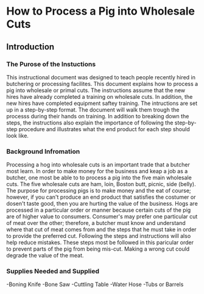 # How to Process a Pig into Wholesale Cuts

## Introduction

### The Purose of the Instuctions

This instructional document was designed to teach people recently hired in butchering or processing facilites. This document explains how to process a pig into wholesale or primal cuts. The instructions assume that the new hires have already completed a training on wholesale cuts. In addition, the new hires have completed equipment saftey training. The intructions are set up in a step-by-step format. The document will walk them trough the processs during their hands on training. In addition to breaking down the steps, the instructions also explain the importance of following the step-by-step procedure and illustrates what the end product for each step should look like.

### Background Infromation

Processing a hog into wholesale cuts is an important trade that a butcher most learn. In order to make money for the business and keap a job as a butcher, one most be able to to process a pig into the five main wholesale cuts. The five wholesale cuts are ham, loin, Boston butt, picnic, side (belly). The purpose for processing pigs is to make money and the eat of course; however, if you can't produce an end product that satisfies the costumer or dosen't taste good, then you are hurting the value of the business. Hogs are processed in a particular order or manner because certain cuts of the pig are of higher value to consumers. Consumer's may prefer one particular cut of meat over the other; therefore, a butcher must know and understand where that cut of meat comes from and the steps that he must take in order to provide the preferred cut. Following the steps and instructions will also help reduce mistakes. These steps most be followed in this paricular order to prevent parts of the pig from being mis-cut. Making a wrong cut could degrade the value of the meat.

### Supplies Needed and Supplied

-Boning Knife
-Bone Saw
-Cuttling Table
-Water Hose
-Tubs or Barrels

